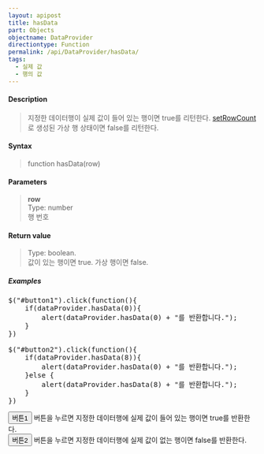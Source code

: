 ```yaml
---
layout: apipost
title: hasData
part: Objects
objectname: DataProvider
directiontype: Function
permalink: /api/DataProvider/hasData/
tags:
  - 실제 값
  - 행의 값
---
```


<script>
var gridView;
var dataProvider;
    
$(document).ready( function() {

    RealGridJS.setTrace(false);
    RealGridJS.setRootContext("/script");
    
    dataProvider = new RealGridJS.LocalDataProvider();
    gridView = new RealGridJS.GridView("realgrid");
    gridView.setDataSource(dataProvider);

    setFields(dataProvider);
  	setColumns(gridView);

    var data = [
        ["가수", "여자", "정수라", "1988-09-02", "99", "90", "90", "100", "100", "90"],
        ["배우", "여자", "송윤아", "1990-02-18", "33", "90", "70", "60", "100", "80"],
        ["배우", "여자", "전도연", "1991-08-21", "22", "90", "70", "60", "100", "80"],
        ["가수", "여자", "이선희", "1978-01-19", "33", "90", "70", "60", "100", "80"],
        ["배우", "여자", "하지원", "1979-12-09", "11", "90", "70", "60", "100", "80"],
        ["가수", "여자", "소찬휘", "1987-05-12", "55", "90", "70", "60", "100", "80"],
        ["가수", "여자", "박정현", "1980-08-06", "22", "90", "70", "60", "100", "80"],
        ["배우", "여자", "전지현", "1977-03-28", "44", "90", "70", "60", "100", "80"]
    ];
    dataProvider.setRows(data);

    $("#button1").click(function(){
    	if(dataProvider.hasData(0)){
    		alert(dataProvider.hasData(0) + "를 반환합니다.");
    	}	
    })

    $("#button2").click(function(){
    	if(dataProvider.hasData(8)){
    		alert(dataProvider.hasData(0) + "를 반환합니다.");
    	}else {
    		alert(dataProvider.hasData(8) + "를 반환합니다.");
    	}
    }) 

});

//다섯개의 필드를 가진 배열 객체를 생성합니다.
function setFields(provider) {
    var fields = [{
		fieldName: "field1"
    }, {
        fieldName: "field2"
    }, {
        fieldName: "field3"
    }, {
        fieldName: "field4",
        dataType: "datetime"
    }, {
        fieldName: "field5",
        dataType: "number"
    }, {
        fieldName: "field6",
        dataType: "number"
    },{
        fieldName: "field7",
        dataType: "number"
    }, {
        fieldName: "field8",
        dataType: "number"
    }, {
        fieldName: "field9",
        dataType: "number"
    }, {
        fieldName: "field10",
        dataType: "number"
    }];

    //DataProvider의 setFields함수로 필드를 입력합니다.    
    provider.setFields(fields);    
}

//필드와 연결된 컬럼 배열 객체를 생성합니다.
function setColumns(grid) {
    var columns = [{
        name: "col1",
        fieldName: "field1",
        header : {
            text: "직업"
        },
        width : 60            
    }, {
        name: "col2",
        fieldName: "field2",
        header : {
            text: "성별"
        },
        editor : {
            type: "dropDown",
            dropDownCount: 2,
            values: ["남자", "여자"],
            labels: ["남", "여"],
            lookupDisplay: true
        },
        width: 50
    }, {
        name: "col3",
        fieldName: "field3",
        header : {
            text: "이름"
        },
        width: 80
    }, {
        name: "col4",
        fieldName: "field4",
        header : {
            text: "생일"
        },
        editor: {
            type: "date",
            datetimeFormat: "yyyy-MM-dd"
        },
        width: 90
    }, {
        name: "col5",
        fieldName: "field5",
        header : {
            text: "수학"
        },
        editor : {
            type: "number"
        },
        styles: {
            textAlignment: "far"
        },
        width: 80
    }, {
        name: "col6",
        fieldName: "field6",
        header : {
        	text: "민법"
        },
        width: 80
    }, {
        name: "col7",
        fieldName: "field7",
        header : {
            text: "한국사"
        },
        width: 80
    }, {
        name: "col8",
        fieldName: "field8",
        header : {
            text: "영어"
        },
        width: 80
    }, {
        name: "col9",
        fieldName: "field9",
        header : {
            text: "과학"
        },
        width: 80
    }, {
        name: "col10",
        fieldName: "field10",
        header : {
            text: "사회"
        },
        width: 80
    }];

    //컬럼을 GridView에 입력 합니다.
    grid.setColumns(columns);

}

</script>

#### Description

> 지정한 데이터행이 실제 값이 들어 있는 행이면 true를 리턴한다. [setRowCount](/api/LocalDataProvider/setRowCount/)로 생성된 가상 행 상태이면 false를 리턴한다.

#### Syntax

> function hasData(row)

#### Parameters

> **row**  
> Type: number  
> 행 번호

#### Return value

> Type: boolean.  
> 값이 있는 행이면 true. 가상 행이면 false.

##### Examples 

<pre class="prettyprint">
$("#button1").click(function(){
    if(dataProvider.hasData(0)){
        alert(dataProvider.hasData(0) + "를 반환합니다.");
    }	
})

$("#button2").click(function(){
    if(dataProvider.hasData(8)){
        alert(dataProvider.hasData(0) + "를 반환합니다.");
    }else {
        alert(dataProvider.hasData(8) + "를 반환합니다.");
    }
})
</pre>

<button id="button1" class="btn btn-success btn-xs">버튼1</button>
버튼을 누르면 지정한 데이터행에 실제 값이 들어 있는 행이면 true를 반환한다.
<br/>
<button id="button2" class="btn btn-success btn-xs">버튼2</button> 
버튼을 누르면 지정한 데이터행에 실제 값이 없는 행이면 false를 반환한다.
<div id="realgrid" style="width: 100%; height: 300px;"></div>
<p></p>
